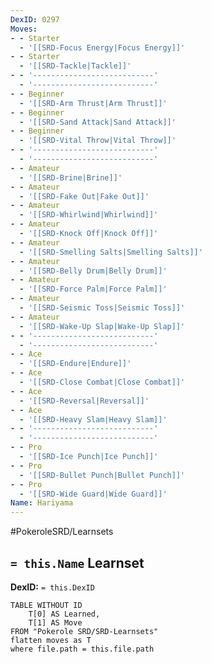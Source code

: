 ```yaml
---
DexID: 0297
Moves:
- - Starter
  - '[[SRD-Focus Energy|Focus Energy]]'
- - Starter
  - '[[SRD-Tackle|Tackle]]'
- - '---------------------------'
  - '---------------------------'
- - Beginner
  - '[[SRD-Arm Thrust|Arm Thrust]]'
- - Beginner
  - '[[SRD-Sand Attack|Sand Attack]]'
- - Beginner
  - '[[SRD-Vital Throw|Vital Throw]]'
- - '---------------------------'
  - '---------------------------'
- - Amateur
  - '[[SRD-Brine|Brine]]'
- - Amateur
  - '[[SRD-Fake Out|Fake Out]]'
- - Amateur
  - '[[SRD-Whirlwind|Whirlwind]]'
- - Amateur
  - '[[SRD-Knock Off|Knock Off]]'
- - Amateur
  - '[[SRD-Smelling Salts|Smelling Salts]]'
- - Amateur
  - '[[SRD-Belly Drum|Belly Drum]]'
- - Amateur
  - '[[SRD-Force Palm|Force Palm]]'
- - Amateur
  - '[[SRD-Seismic Toss|Seismic Toss]]'
- - Amateur
  - '[[SRD-Wake-Up Slap|Wake-Up Slap]]'
- - '---------------------------'
  - '---------------------------'
- - Ace
  - '[[SRD-Endure|Endure]]'
- - Ace
  - '[[SRD-Close Combat|Close Combat]]'
- - Ace
  - '[[SRD-Reversal|Reversal]]'
- - Ace
  - '[[SRD-Heavy Slam|Heavy Slam]]'
- - '---------------------------'
  - '---------------------------'
- - Pro
  - '[[SRD-Ice Punch|Ice Punch]]'
- - Pro
  - '[[SRD-Bullet Punch|Bullet Punch]]'
- - Pro
  - '[[SRD-Wide Guard|Wide Guard]]'
Name: Hariyama
---
```


#PokeroleSRD/Learnsets

## `= this.Name` Learnset

**DexID:** `= this.DexID`

```dataview
TABLE WITHOUT ID
    T[0] AS Learned,
    T[1] AS Move
FROM "Pokerole SRD/SRD-Learnsets"
flatten moves as T
where file.path = this.file.path
```
